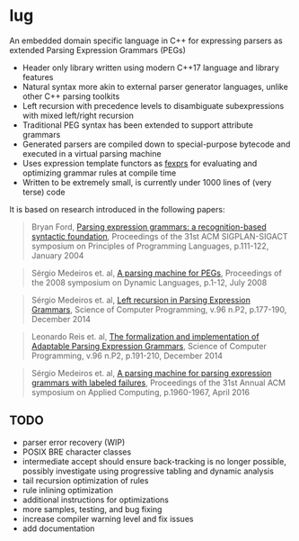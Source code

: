 lug
===
An embedded domain specific language in C++ for expressing parsers as extended Parsing Expression Grammars (PEGs)

- Header only library written using modern C++17 language and library features
- Natural syntax more akin to external parser generator languages, unlike other C++ parsing toolkits
- Left recursion with precedence levels to disambiguate subexpressions with mixed left/right recursion
- Traditional PEG syntax has been extended to support attribute grammars
- Generated parsers are compiled down to special-purpose bytecode and executed in a virtual parsing machine
- Uses expression template functors as [fexprs](https://en.wikipedia.org/wiki/Fexpr) for evaluating and optimizing grammar rules at compile time
- Written to be extremely small, is currently under 1000 lines of (very terse) code

It is based on research introduced in the following papers:

> Bryan Ford, [Parsing expression grammars: a recognition-based syntactic foundation](https://doi.org/10.1145/982962.964011), Proceedings of the 31st ACM SIGPLAN-SIGACT symposium on Principles of Programming Languages, p.111-122, January 2004

> Sérgio Medeiros et. al, [A parsing machine for PEGs](https://doi.org/10.1145/1408681.1408683), Proceedings of the 2008 symposium on Dynamic Languages, p.1-12, July 2008

> Sérgio Medeiros et. al, [Left recursion in Parsing Expression Grammars](https://doi.org/10.1016/j.scico.2014.01.013), Science of Computer Programming, v.96 n.P2, p.177-190, December 2014

> Leonardo Reis et. al, [The formalization and implementation of Adaptable Parsing Expression Grammars](https://doi.org/10.1016/j.scico.2014.02.020), Science of Computer Programming, v.96 n.P2, p.191-210, December 2014

> Sérgio Medeiros et. al, [A parsing machine for parsing expression grammars with labeled failures](https://doi.org/10.1145/2851613.2851750), Proceedings of the 31st Annual ACM symposium on Applied Computing, p.1960-1967, April 2016

TODO
---
- parser error recovery (WIP)
- POSIX BRE character classes
- intermediate accept should ensure back-tracking is no longer possible, possibly investigate using progressive tabling and dynamic analysis
- tail recursion optimization of rules
- rule inlining optimization
- additional instructions for optimizations
- more samples, testing, and bug fixing
- increase compiler warning level and fix issues
- add documentation
